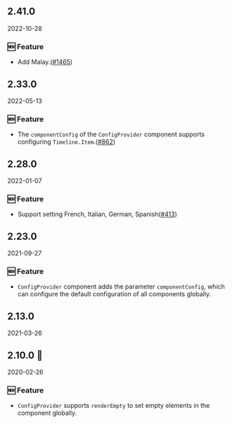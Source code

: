 ## 2.41.0

2022-10-28

### 🆕 Feature

- Add Malay.([#1465](https://github.com/arco-design/arco-design/pull/1465))

## 2.33.0

2022-05-13

### 🆕 Feature

- The `componentConfig` of the `ConfigProvider` component supports configuring `Timeline.Item`.([#862](https://github.com/arco-design/arco-design/pull/862))

## 2.28.0

2022-01-07

### 🆕 Feature

- Support setting French, Italian, German, Spanish([#413](https://github.com/arco-design/arco-design/pull/413))

## 2.23.0

2021-09-27

### 🆕 Feature

- `ConfigProvider` component adds the parameter `componentConfig`, which can configure the default configuration of all components globally.

## 2.13.0

2021-03-26

## 2.10.0 🏮

2020-02-26

### 🆕 Feature

- `ConfigProvider` supports `renderEmpty` to set empty elements in the component globally.

